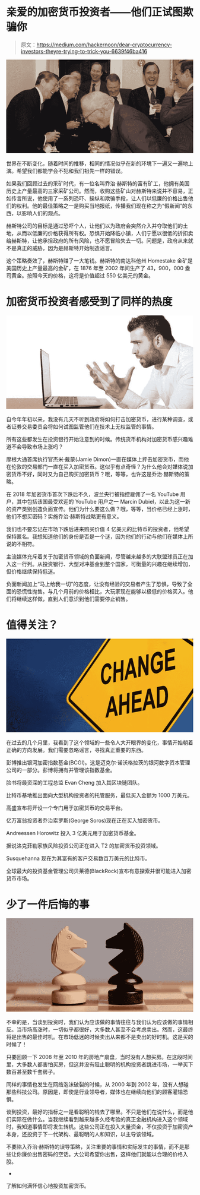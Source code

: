 # 亲爱的加密货币投资者——他们正试图欺骗你

> 原文：<https://medium.com/hackernoon/dear-cryptocurrency-investors-theyre-trying-to-trick-you-6639f46ba416>

![](img/3d5b802d9eb8bcc511ba88f68381d400.png)

世界在不断变化，随着时间的推移，相同的情况似乎在新的环境下一遍又一遍地上演。希望我们都能学会不犯和我们祖先一样的错误。

如果我们回顾过去的采矿时代，有一位名叫乔治·赫斯特的富有矿工，他拥有美国历史上产量最高的三家采矿公司。然而，收购这些矿山对赫斯特来说并不容易，正如传言所说，他使用了一系列恐吓、操纵和欺骗手段，让人们以低廉的价格出售他们的权利。他的最佳策略之一是购买当地报纸，传播我们现在称之为“假新闻”的东西，以影响人们的观点。

赫斯特公司的目标是通过恐吓个人，让他们以为政府会突然介入并夺取他们的土地，从而以低廉的价格获得所有权。恐惧开始降临小镇，人们宁愿以很低的折扣卖给赫斯特，让他承担政府的所有风险，也不愿冒险失去一切。问题是，政府从来就不是真正的威胁，因为是赫斯特开始制造谣言。

这个策略奏效了，赫斯特赚了一大笔钱。赫斯特的南达科他州 Homestake 金矿是美国历史上产量最高的金矿，在 1876 年至 2002 年间生产了 43，900，000 盎司黄金。按照今天的价格，这将是价值超过 550 亿美元的黄金。

# **加密货币投资者感受到了同样的热度**

![](img/6efc9f966841da670fb20c1da4616818.png)

自今年年初以来，我没有几天不听到政府将如何打击加密货币，进行某种调查，或者证券交易委员会将如何试图监管他们在技术上无权监管的事情。

所有这些都发生在投资银行开始注意到的时候。传统货币机构对加密货币感兴趣难道不会导致市场上涨吗？

摩根大通首席执行官杰米·戴蒙(Jamie Dimon)一直在媒体上抨击加密货币，而他在伦敦的交易部门一直在买入加密货币。这似乎有点奇怪？为什么他会对媒体说加密货币不好，同时又为自己购买加密货币？哦，等等，也许这是乔治·赫斯特的策略。

在 2018 年加密货币首次下跌后不久，波兰央行被指控雇佣了一名 YouTube 用户，其中包括该国最受欢迎的 YouTube 用户之一 Marcin Dubiel，以此为这一新的资产类别创造负面宣传。他们为什么要这么做？哦，等等，当价格已经上涨时，他们不想买密码？实施乔治·赫斯特战略更有意义。

我们也不要忘记在市场下跌后进来购买价值 4 亿美元的比特币的投资者，他希望保持匿名。我想知道他们的身份是否是一个谜，因为他们的行动与他们在媒体上所说的不相符。

主流媒体充斥着关于加密货币领域的负面新闻，尽管越来越多的大联盟球员正在加入这一行列。从投资银行、大型对冲基金到整个国家，可衡量的兴趣在继续增加，但价格继续保持低迷。

负面新闻加上“马上给我一切”的态度，让没有经验的交易者产生了恐惧，导致了全面的恐慌性抛售。与几个月前的价格相比，大玩家现在能够以极低的价格买入。他们将继续这样做，直到人们意识到他们需要停止销售。

# **值得关注？**

![](img/70ff7ceabdf1e83edf93108a3d372aae.png)

在过去的几个月里，我看到了这个领域的一些令人大开眼界的变化，事情开始朝着正确的方向发展。我们需要忽略谣言，寻找真正重要的东西。

彭博推出银河加密指数基金(BCGI)。这是迈克尔·诺沃格拉茨的银河数字资本管理公司的一部分。彭博将拥有并管理该指数基金。

脸书将最资深的工程总监 Evan Cheng 加入其区块链团队。

比特币基地推出面向大型机构投资者的托管服务，最低买入金额为 1000 万美元。

高盛宣布将开设一个专门用于加密货币的交易平台。

亿万富翁投资者乔治索罗斯(George Soros)现在正在买入加密货币。

Andreessen Horowitz 投入 3 亿美元用于加密货币基金。

据说洛克菲勒家族风险投资公司正在进入 T2 的加密货币投资领域。

Susquehanna 现在为其富有的客户交易数百万美元的比特币。

全球最大的投资基金管理公司贝莱德(BlackRock)宣布有意探索并很可能进入加密货币市场。

# **少了一件后悔的事**

![](img/fd96b8f2057434fef1144d9bfecf244f.png)

不幸的是，当谈到投资时，我们认为应该做的事情往往与我们认为应该做的事情相反。当市场高涨时，一切似乎都很好，大多数人甚至不会考虑卖出。然而，这最终将是出售的最佳时机。在市场低迷的时候卖出从来都不是卖出的好时机。这是买的时候了！

只要回顾一下 2008 年至 2010 年的房地产崩盘，当时没有人想买房。在这段时间里，大多数人都害怕买房，但这并没有阻止聪明的机构投资者跳进市场，一举买下数百甚至数千套房子。

同样的事情也发生在网络泡沫破裂的时候，从 2000 年到 2002 年，没有人想碰那些科技公司。原因是，即使是行业领导者，媒体也在继续向他们的顾客灌输恐惧。

谈到投资，最好的指标之一是看聪明的钱去了哪里。不只是他们在说什么，而是他们实际在做什么。当我继续看到越来越多久经考验的真正金融机构进入这个领域时，我知道事情即将发生转机。这些公司正在投入大量资金，不仅投资于加密资产本身，还投资于下一代架构、最聪明的人和知识，以主导该领域。

不要陷入乔治·赫斯特的误导策略，关注重要的事情和实际发生的事情，而不是那些让你廉价出售密码的空话。大公司希望你出售，这样他们就能以合理的价格入股。

-

了解如何满怀信心地投资加密货币。